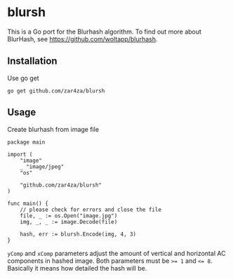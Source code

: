 # blursh

This is a Go port for the Blurhash algorithm. To find out more about BlurHash, see https://github.com/woltapp/blurhash.

## Installation
Use go get

```
go get github.com/zar4za/blursh
```

## Usage

Create blurhash from image file
```golang
package main

import (
	"image"
	_ "image/jpeg"
	"os"

	"github.com/zar4za/blursh"
)

func main() {
	// please check for errors and close the file
	file, _ := os.Open("image.jpg")
	img, _, _ := image.Decode(file)

	hash, err := blursh.Encode(img, 4, 3)
}
```

`yComp` and `xComp` parameters adjust the amount of
vertical and horizontal AC components in hashed image. Both parameters must
be `>= 1` and `<= 8`. Basically it means how detailed the hash will be.

